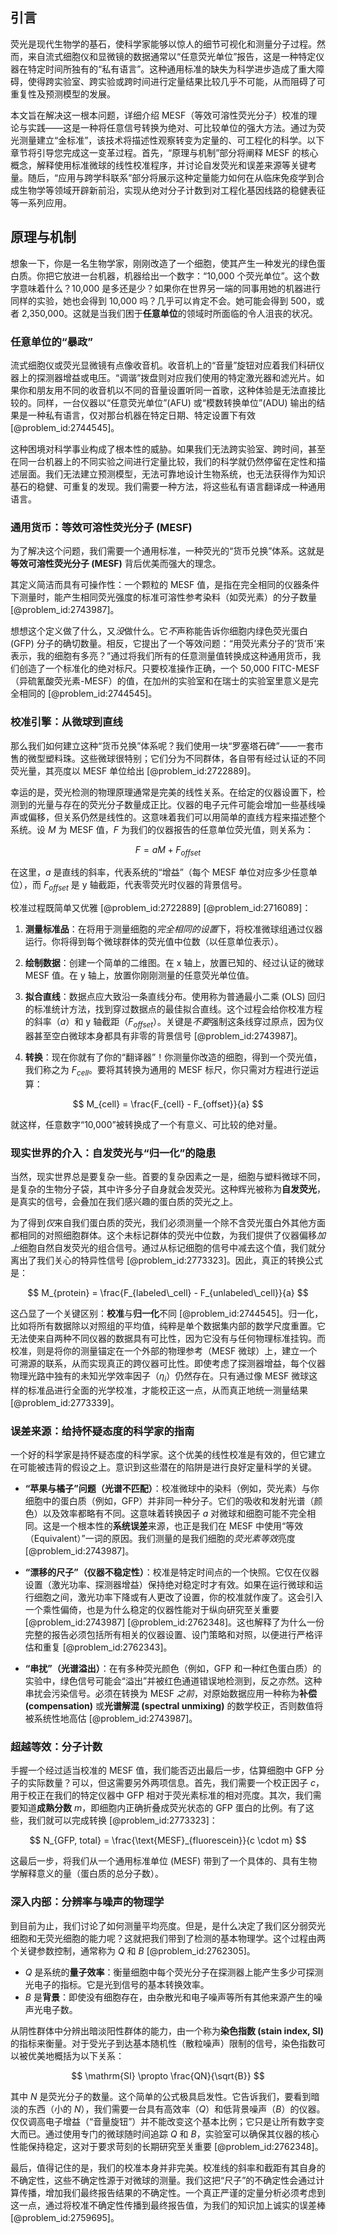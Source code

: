 ## 引言
荧光是现代生物学的基石，使科学家能够以惊人的细节可视化和测量分子过程。然而，来自流式细胞仪和显微镜的数据通常以“任意荧光单位”报告，这是一种特定仪器在特定时间所独有的“私有语言”。这种通用标准的缺失为科学进步造成了重大障碍，使得跨实验室、跨实验或跨时间进行定量结果比较几乎不可能，从而阻碍了可重复性及预测模型的发展。

本文旨在解决这一根本问题，详细介绍 MESF（等效可溶性荧光分子）校准的理论与实践——这是一种将任意信号转换为绝对、可比较单位的强大方法。通过为荧光测量建立“金标准”，该技术将描述性观察转变为定量的、可工程化的科学。以下章节将引导您完成这一变革过程。首先，“原理与机制”部分将阐释 MESF 的核心概念，解释使用标准微球的线性校准程序，并讨论自发荧光和误差来源等关键考量。随后，“应用与跨学科联系”部分将展示这种定量能力如何在从临床免疫学到合成生物学等领域开辟新前沿，实现从绝对分子计数到对工程化基因线路的稳健表征等一系列应用。

## 原理与机制

想象一下，你是一名生物学家，刚刚改造了一个细胞，使其产生一种发光的绿色蛋白质。你把它放进一台机器，机器给出一个数字：“10,000 个荧光单位”。这个数字意味着什么？10,000 是多还是少？如果你在世界另一端的同事用她的机器进行同样的实验，她也会得到 10,000 吗？几乎可以肯定不会。她可能会得到 500，或者 2,350,000。这就是当我们困于**任意单位**的领域时所面临的令人沮丧的状况。

### 任意单位的“暴政”

流式细胞仪或荧光显微镜有点像收音机。收音机上的“音量”旋钮对应着我们科研仪器上的探测器增益或电压。“调谐”拨盘则对应我们使用的特定激光器和滤光片。如果你和朋友用不同的收音机以不同的音量设置听同一首歌，这种体验是无法直接比较的。同样，一台仪器以“任意荧光单位”(AFU) 或“模数转换单位”(ADU) 输出的结果是一种私有语言，仅对那台机器在特定日期、特定设置下有效 [@problem_id:2744545]。

这种困境对科学事业构成了根本性的威胁。如果我们无法跨实验室、跨时间，甚至在同一台机器上的不同实验之间进行定量比较，我们的科学就仍然停留在定性和描述层面。我们无法建立预测模型，无法可靠地设计生物系统，也无法获得作为知识基石的稳健、可重复的发现。我们需要一种方法，将这些私有语言翻译成一种通用语言。

### 通用货币：等效可溶性荧光分子 (MESF)

为了解决这个问题，我们需要一个通用标准，一种荧光的“货币兑换”体系。这就是**等效可溶性荧光分子 (MESF)** 背后优美而强大的理念。

其定义简洁而具有可操作性：一个颗粒的 MESF 值，是指在完全相同的仪器条件下测量时，能产生相同荧光强度的标准可溶性参考染料（如荧光素）的分子数量 [@problem_id:2743987]。

想想这个定义做了什么，又*没*做什么。它*不*声称能告诉你细胞内绿色荧光蛋白 (GFP) 分子的确切数量。相反，它提出了一个等效问题：“用荧光素分子的‘货币’来表示，我的细胞有多亮？”通过将我们所有的任意测量值转换成这种通用货币，我们创造了一个标准化的绝对标尺。只要校准操作正确，一个 50,000 FITC-MESF（异硫氰酸荧光素-MESF）的值，在加州的实验室和在瑞士的实验室里意义是完全相同的 [@problem_id:2744545]。

### 校准引擎：从微球到直线

那么我们如何建立这种“货币兑换”体系呢？我们使用一块“罗塞塔石碑”——一套市售的微型塑料珠。这些微球很特别；它们分为不同群体，各自带有经过认证的不同荧光量，其亮度以 MESF 单位给出 [@problem_id:2722889]。

幸运的是，荧光检测的物理原理通常是完美的线性关系。在给定的仪器设置下，检测到的光量与存在的荧光分子数量成正比。仪器的电子元件可能会增加一些基线噪声或偏移，但关系仍然是线性的。这意味着我们可以用简单的直线方程来描述整个系统。设 $M$ 为 MESF 值，$F$ 为我们的仪器报告的任意单位荧光值，则关系为：

$$ F = aM + F_{offset} $$

在这里，$a$ 是直线的斜率，代表系统的“增益”（每个 MESF 单位对应多少任意单位），而 $F_{offset}$ 是 y 轴截距，代表零荧光时仪器的背景信号。

校准过程既简单又优雅 [@problem_id:2722889] [@problem_id:2716089]：

1.  **测量标准品**：在将用于测量细胞的*完全相同的设置*下，将校准微球组通过仪器运行。你将得到每个微球群体的荧光值中位数（以任意单位表示）。

2.  **绘制数据**：创建一个简单的二维图。在 x 轴上，放置已知的、经过认证的微球 MESF 值。在 y 轴上，放置你刚刚测量的任意荧光单位值。

3.  **拟合直线**：数据点应大致沿一条直线分布。使用称为普通最小二乘 (OLS) 回归的标准统计方法，找到穿过数据点的最佳拟合直线。这个过程会给你校准方程的斜率（$a$）和 y 轴截距（$F_{offset}$）。关键是*不要*强制这条线穿过原点，因为仪器甚至空白微球本身都具有非零的背景信号 [@problem_id:2743987]。

4.  **转换**：现在你就有了你的“翻译器”！你测量你改造的细胞，得到一个荧光值，我们称之为 $F_{cell}$。要将其转换为通用的 MESF 标尺，你只需对方程进行逆运算：

$$ M_{cell} = \frac{F_{cell} - F_{offset}}{a} $$

就这样，任意数字“10,000”被转换成了一个有意义、可比较的绝对量。

### 现实世界的介入：自发荧光与“归一化”的隐患

当然，现实世界总是要复杂一些。首要的复杂因素之一是，细胞与塑料微球不同，是复杂的生物分子袋，其中许多分子自身就会发荧光。这种辉光被称为**自发荧光**，是真实的信号，会叠加在我们感兴趣的蛋白质的荧光之上。

为了得到*仅*来自我们蛋白质的荧光，我们必须测量一个除不含荧光蛋白外其他方面都相同的对照细胞群体。这个未标记群体的荧光中位数，为我们提供了仪器偏移*加上*细胞自然自发荧光的组合信号。通过从标记细胞的信号中减去这个值，我们就分离出了我们关心的特异性信号 [@problem_id:2773323]。因此，真正的转换公式是：

$$ M_{protein} = \frac{F_{labeled\_cell} - F_{unlabeled\_cell}}{a} $$

这凸显了一个关键区别：**校准**与**归一化**不同 [@problem_id:2744545]。归一化，比如将所有数据除以对照组的平均值，纯粹是单个数据集内部的数学尺度重置。它无法使来自两种不同仪器的数据具有可比性，因为它没有与任何物理标准挂钩。而校准，则是将你的测量锚定在一个外部的物理参考（MESF 微球）上，建立一个可溯源的联系，从而实现真正的跨仪器可比性。即使考虑了探测器增益，每个仪器物理光路中独有的未知光学效率因子（$\eta_i$）仍然存在。只有通过像 MESF 微球这样的标准品进行全面的光学校准，才能校正这一点，从而真正地统一测量结果 [@problem_id:2773339]。

### 误差来源：给持怀疑态度的科学家的指南

一个好的科学家是持怀疑态度的科学家。这个优美的线性校准是有效的，但它建立在可能被违背的假设之上。意识到这些潜在的陷阱是进行良好定量科学的关键。

*   **“苹果与橘子”问题（光谱不匹配）**：校准微球中的染料（例如，荧光素）与你细胞中的蛋白质（例如，GFP）并非同一种分子。它们的吸收和发射光谱（颜色）以及效率都略有不同。这意味着转换因子 $a$ 对微球和细胞可能不完全相同。这是一个根本性的**系统误差**来源，也正是我们在 MESF 中使用“等效（Equivalent）”一词的原因。我们测量的是我们细胞的*荧光素等效*亮度 [@problem_id:2743987]。

*   **“漂移的尺子”（仪器不稳定性）**：校准是特定时间点的一个快照。它仅在仪器设置（激光功率、探测器增益）保持绝对稳定时才有效。如果在运行微球和运行细胞之间，激光功率下降或有人更改了设置，你的校准就作废了。这会引入一个乘性偏倚，也是为什么稳定的仪器性能对于纵向研究至关重要 [@problem_id:2743987] [@problem_id:2762348]。这也解释了为什么一份完整的报告必须包括所有相关的仪器设置、设门策略和对照，以便进行严格评估和重复 [@problem_id:2762343]。

*   **“串扰”（光谱溢出）**：在有多种荧光颜色（例如，GFP 和一种红色蛋白质）的实验中，绿色信号可能会“溢出”并被红色通道错误地检测到，反之亦然。这种串扰会污染信号。必须在转换为 MESF *之前*，对原始数据应用一种称为**补偿 (compensation)** 或**光谱解混 (spectral unmixing)** 的数学校正，否则数值将被系统性地高估 [@problem_id:2743987]。

### 超越等效：分子计数

手握一个经过适当校准的 MESF 值，我们能否迈出最后一步，估算细胞中 GFP 分子的实际数量？可以，但这需要另外两项信息。首先，我们需要一个校正因子 $c$，用于校正在我们的特定仪器中 GFP 相对于荧光素标准的相对亮度。其次，我们需要知道**成熟分数** $m$，即细胞内正确折叠成荧光状态的 GFP 蛋白的比例。有了这些，我们就可以完成转换 [@problem_id:2773323]：

$$ N_{GFP, total} = \frac{\text{MESF}_{fluorescein}}{c \cdot m} $$

这最后一步，将我们从一个通用标准单位 (MESF) 带到了一个具体的、具有生物学解释意义的量（蛋白质的总分子数）。

### 深入内部：分辨率与噪声的物理学

到目前为止，我们讨论了如何测量平均亮度。但是，是什么决定了我们区分弱荧光细胞和无荧光细胞的能力呢？这就把我们带到了检测的基本物理学。这个过程由两个关键参数控制，通常称为 $Q$ 和 $B$ [@problem_id:2762305]。

*   $Q$ 是系统的**量子效率**：衡量细胞中每个荧光分子在探测器上能产生多少可探测光电子的指标。它是光到信号的基本转换效率。
*   $B$ 是**背景**：即使没有细胞存在，由杂散光和电子噪声等所有其他来源产生的噪声光电子数。

从阴性群体中分辨出暗淡阳性群体的能力，由一个称为**染色指数 (stain index, SI)** 的指标来衡量。对于受光子到达基本随机性（散粒噪声）限制的信号，染色指数可以被优美地概括为以下关系：

$$ \mathrm{SI} \propto \frac{QN}{\sqrt{B}} $$

其中 $N$ 是荧光分子的数量。这个简单的公式极具启发性。它告诉我们，要看到暗淡的东西（小的 $N$），我们需要一台具有高效率（$Q$）和低背景噪声（$B$）的仪器。仅仅调高电子增益（“音量旋钮”）并不能改变这个基本比例；它只是让所有数字变大而已。通过使用专门的微球随时间追踪 $Q$ 和 $B$，实验室可以确保其仪器的核心性能保持稳定，这对于要求苛刻的长期研究至关重要 [@problem_id:2762348]。

最后，值得记住的是，我们的校准本身并非完美。校准线的斜率和截距有其自身的不确定性，这些不确定性源于对微球的测量。我们这把“尺子”的不确定性会通过计算传播，增加我们最终报告结果的不确定性。一个真正严谨的定量分析必须考虑到这一点，通过将校准不确定性传播到最终报告值，为我们的知识加上诚实的误差棒 [@problem_id:2759695]。

